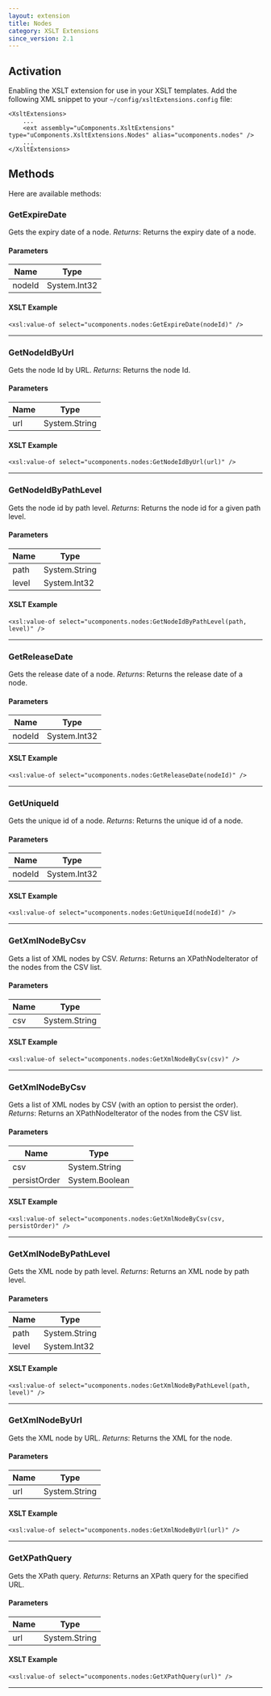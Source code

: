 ```yaml
---
layout: extension
title: Nodes
category: XSLT Extensions
since_version: 2.1
---
```


## Activation
Enabling the XSLT extension for use in your XSLT templates.
Add the following XML snippet to your `~/config/xsltExtensions.config` file:

	<XsltExtensions>
		...
		<ext assembly="uComponents.XsltExtensions" type="uComponents.XsltExtensions.Nodes" alias="ucomponents.nodes" />
		...
	</XsltExtensions>

## Methods
Here are available methods:

### GetExpireDate
Gets the expiry date of a node.
_Returns_: Returns the expiry date of a node.

#### Parameters
| Name | Type |
|------|------|
| nodeId | System.Int32 |

#### XSLT Example

	<xsl:value-of select="ucomponents.nodes:GetExpireDate(nodeId)" />


*****

### GetNodeIdByUrl
Gets the node Id by URL.
_Returns_: Returns the node Id.

#### Parameters
| Name | Type |
|------|------|
| url | System.String |

#### XSLT Example

	<xsl:value-of select="ucomponents.nodes:GetNodeIdByUrl(url)" />


*****

### GetNodeIdByPathLevel
Gets the node id by path level.
_Returns_: Returns the node id for a given path level.

#### Parameters
| Name | Type |
|------|------|
| path | System.String |
| level | System.Int32 |

#### XSLT Example

	<xsl:value-of select="ucomponents.nodes:GetNodeIdByPathLevel(path, level)" />


*****

### GetReleaseDate
Gets the release date of a node.
_Returns_: Returns the release date of a node.

#### Parameters
| Name | Type |
|------|------|
| nodeId | System.Int32 |

#### XSLT Example

	<xsl:value-of select="ucomponents.nodes:GetReleaseDate(nodeId)" />


*****

### GetUniqueId
Gets the unique id of a node.
_Returns_: Returns the unique id of a node.

#### Parameters
| Name | Type |
|------|------|
| nodeId | System.Int32 |

#### XSLT Example

	<xsl:value-of select="ucomponents.nodes:GetUniqueId(nodeId)" />


*****

### GetXmlNodeByCsv
Gets a list of XML nodes by CSV.
_Returns_: Returns an XPathNodeIterator of the nodes from the CSV list.

#### Parameters
| Name | Type |
|------|------|
| csv | System.String |

#### XSLT Example

	<xsl:value-of select="ucomponents.nodes:GetXmlNodeByCsv(csv)" />


*****

### GetXmlNodeByCsv
Gets a list of XML nodes by CSV (with an option to persist the order).
_Returns_: Returns an XPathNodeIterator of the nodes from the CSV list.

#### Parameters
| Name | Type |
|------|------|
| csv | System.String |
| persistOrder | System.Boolean |

#### XSLT Example

	<xsl:value-of select="ucomponents.nodes:GetXmlNodeByCsv(csv, persistOrder)" />


*****

### GetXmlNodeByPathLevel
Gets the XML node by path level.
_Returns_: Returns an XML node by path level.

#### Parameters
| Name | Type |
|------|------|
| path | System.String |
| level | System.Int32 |

#### XSLT Example

	<xsl:value-of select="ucomponents.nodes:GetXmlNodeByPathLevel(path, level)" />


*****

### GetXmlNodeByUrl
Gets the XML node by URL.
_Returns_: Returns the XML for the node.

#### Parameters
| Name | Type |
|------|------|
| url | System.String |

#### XSLT Example

	<xsl:value-of select="ucomponents.nodes:GetXmlNodeByUrl(url)" />


*****

### GetXPathQuery
Gets the XPath query.
_Returns_: Returns an XPath query for the specified URL.

#### Parameters
| Name | Type |
|------|------|
| url | System.String |

#### XSLT Example

	<xsl:value-of select="ucomponents.nodes:GetXPathQuery(url)" />


*****


